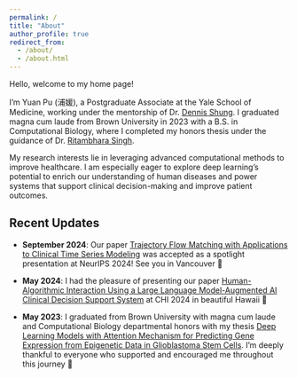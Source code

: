 ```yaml
---
permalink: /
title: "About"
author_profile: true
redirect_from: 
  - /about/
  - /about.html
---
```


Hello, welcome to my home page!

I’m Yuan Pu (浦媛), a Postgraduate Associate at the Yale School of Medicine, working under the mentorship of Dr. [Dennis Shung](https://medicine.yale.edu/profile/dennis-shung/). I graduated magna cum laude from Brown University in 2023 with a B.S. in Computational Biology, where I completed my honors thesis under the guidance of Dr. [Ritambhara Singh](https://ritambharasingh.com/). 

My research interests lie in leveraging advanced computational methods to improve healthcare. I am especially eager to explore deep learning’s potential to enrich our understanding of human diseases and power systems that support clinical decision-making and improve patient outcomes.

<h2> Recent Updates </h2>

- **September 2024**: Our paper [Trajectory Flow Matching with Applications to Clinical Time Series Modeling](https://arxiv.org/abs/2410.21154) was accepted as a spotlight presentation at NeurIPS 2024! See you in Vancouver 🎉

- **May 2024**: I had the pleasure of presenting our paper [Human-Algorithmic Interaction Using a Large Language Model-Augmented AI Clinical Decision Support System](https://dl.acm.org/doi/full/10.1145/3613904.3642024) at CHI 2024 in beautiful Hawaii 🌺

- **May 2023**: I graduated from Brown University with magna cum laude and Computational Biology departmental honors with my thesis [Deep Learning Models with Attention Mechanism for Predicting Gene Expression from Epigenetic Data in Glioblastoma Stem Cells](https://drive.google.com/file/d/1V-XBbWt-CVlA9yB2UEfOJDexYuDYr0B2/preview). I’m deeply thankful to everyone who supported and encouraged me throughout this journey 🐻
